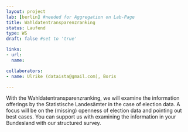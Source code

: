 ```yaml
---
layout: project
lab: [berlin] #needed for Aggregation on Lab-Page
title: Wahldatentransparenzranking
status: Laufend
type: WS
draft: false #set to 'true'

links:
- url:
  name:

collaborators:
- name: Ulrike (dataista@gmail.com), Boris

---
```


With the Wahldatentransparenzranking, we will examine the information offerings by the Statistische Landesämter in the case of election data. A focus will be on the (missing) openness of election data and pointing out best cases. You can support us with examining the information in your Bundesland with our structured survey.
